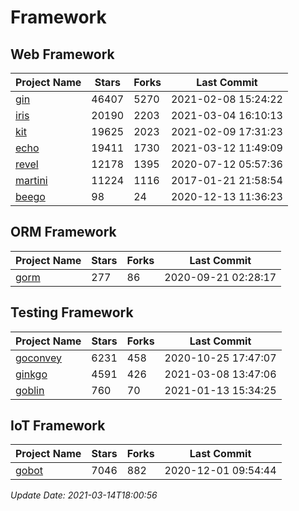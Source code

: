# Framework

## Web Framework
| Project Name | Stars | Forks | Last Commit |
| ------------ | ----- | ----- | ----------- |
| [gin](https://github.com/gin-gonic/gin) | 46407 | 5270 | 2021-02-08 15:24:22 |
| [iris](https://github.com/kataras/iris) | 20190 | 2203 | 2021-03-04 16:10:13 |
| [kit](https://github.com/go-kit/kit) | 19625 | 2023 | 2021-02-09 17:31:23 |
| [echo](https://github.com/labstack/echo) | 19411 | 1730 | 2021-03-12 11:49:09 |
| [revel](https://github.com/revel/revel) | 12178 | 1395 | 2020-07-12 05:57:36 |
| [martini](https://github.com/go-martini/martini) | 11224 | 1116 | 2017-01-21 21:58:54 |
| [beego](https://github.com/astaxie/beego) | 98 | 24 | 2020-12-13 11:36:23 |

## ORM Framework
| Project Name | Stars | Forks | Last Commit |
| ------------ | ----- | ----- | ----------- |
| [gorm](https://github.com/jinzhu/gorm) | 277 | 86 | 2020-09-21 02:28:17 |

## Testing Framework
| Project Name | Stars | Forks | Last Commit |
| ------------ | ----- | ----- | ----------- |
| [goconvey](https://github.com/smartystreets/goconvey) | 6231 | 458 | 2020-10-25 17:47:07 |
| [ginkgo](https://github.com/onsi/ginkgo) | 4591 | 426 | 2021-03-08 13:47:06 |
| [goblin](https://github.com/franela/goblin) | 760 | 70 | 2021-01-13 15:34:25 |

## IoT Framework
| Project Name | Stars | Forks | Last Commit |
| ------------ | ----- | ----- | ----------- |
| [gobot](https://github.com/hybridgroup/gobot) | 7046 | 882 | 2020-12-01 09:54:44 |

*Update Date: 2021-03-14T18:00:56*